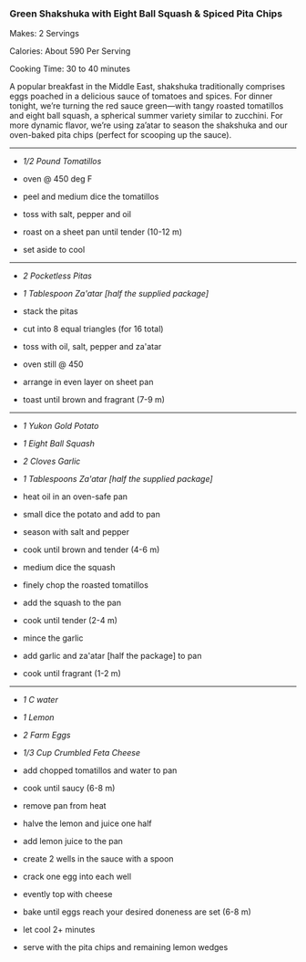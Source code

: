 ### Green Shakshuka with Eight Ball Squash & Spiced Pita Chips
Makes: 2 Servings

Calories: About 590 Per Serving

Cooking Time: 30 to 40 minutes

A popular breakfast in the Middle East, shakshuka traditionally comprises eggs poached in a delicious sauce of tomatoes and spices. For dinner tonight, we’re turning the red sauce green—with tangy roasted tomatillos and eight ball squash, a spherical summer variety similar to zucchini. For more dynamic flavor, we’re using za’atar to season the shakshuka and our oven-baked pita chips (perfect for scooping up the sauce).

-----

* *1/2 Pound Tomatillos*


* oven @ 450 deg F
* peel and medium dice the tomatillos
* toss with salt, pepper and oil
* roast on a sheet pan until tender (10-12 m)
* set aside to cool

-----

* *2 Pocketless Pitas*
* *1 Tablespoon Za'atar [half the supplied package]*


* stack the pitas
* cut into 8 equal triangles (for 16 total)
* toss with oil, salt, pepper and za'atar 
* oven still @ 450
* arrange in even layer on sheet pan
* toast until brown and fragrant (7-9 m)

-----

* *1 Yukon Gold Potato*
* *1 Eight Ball Squash*
* *2 Cloves Garlic*
* *1 Tablespoons Za'atar [half the supplied package]*


* heat oil in an oven-safe pan
* small dice the potato and add to pan
* season with salt and pepper
* cook until brown and tender (4-6 m)
* medium dice the squash
* finely chop the roasted tomatillos
* add the squash to the pan
* cook until tender (2-4 m)
* mince the garlic
* add garlic and za'atar [half the package] to pan
* cook until fragrant (1-2 m)

-----

* *1 C water*
* *1 Lemon*
* *2 Farm Eggs*
* *1/3 Cup Crumbled Feta Cheese*


* add chopped tomatillos and water to pan
* cook until saucy (6-8 m)
* remove pan from heat
* halve the lemon and juice one half
* add lemon juice to the pan
* create 2 wells in the sauce with a spoon
* crack one egg into each well
* evently top with cheese
* bake until eggs reach your desired doneness are set (6-8 m)
* let cool 2+ minutes
* serve with the pita chips and remaining lemon wedges






